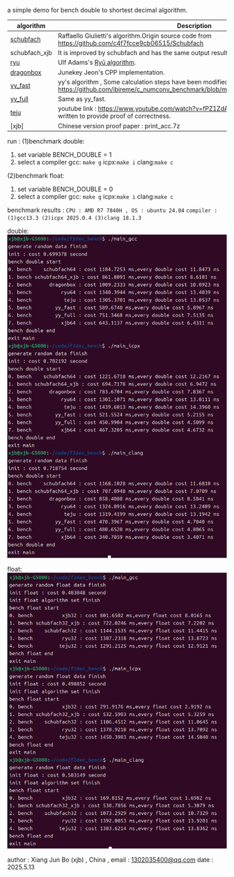 a simple demo for bench double to shortest decimal algorithm.


algorithm     | Description
--------------|-----------
[schubfach](https://github.com/abolz/Drachennest) | Raffaello Giulietti's algorithm.Origin source code from https://github.com/c4f7fcce9cb06515/Schubfach
schubfach_xjb  | It is improved by schubfach and has the same output result.
[ryu](https://github.com/ulfjack/ryu) | Ulf Adams's [Ryū algorithm](https://dl.acm.org/citation.cfm?id=3192369).
[dragonbox](https://github.com/jk-jeon/dragonbox) | Junekey Jeon's CPP implementation.
[yy_fast](https://github.com/ibireme/c_numconv_benchmark.git) | yy's algorithm , Some calculation steps have been modified. origin link : https://github.com/ibireme/c_numconv_benchmark/blob/master/vendor/yy_double/yy_double.c
[yy_full](https://github.com/ibireme/c_numconv_benchmark.git) | Same as yy_fast.
[teju](https://github.com/cassioneri/teju_jagua.git) | youtube  link : https://www.youtube.com/watch?v=fPZ1ZdA7Iwc . An academic paper will be written to provide proof of correctness.
[xjb] | Chinese version proof paper : print_acc.7z




run :
(1)benchmark double:
1. set variable BENCH_DOUBLE = 1
2. select a compiler
gcc: `make g`
icpx:`make i`
clang:`make c`


(2)benchmark float:
1. set variable BENCH_DOUBLE = 0
2. select a compiler
gcc: `make g`
icpx:`make i`
clang:`make c`


benchmark results :
``CPU : AMD R7 7840H , OS : ubuntu 24.04``
``compiler : (1)gcc13.3 (2)icpx 2025.0.4 (3)clang 18.1.3 ``

double:
![benchmark](double.png)

float:
![benchmark](float.png)

author : Xiang Jun Bo (xjb) , China , email : 1302035400@qq.com
date : 2025.5.13